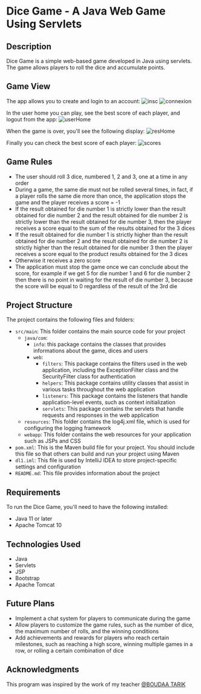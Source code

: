 # Dice Game - A Java Web Game Using Servlets

## Description
Dice Game is a simple web-based game developed in Java using servlets. The game allows players to roll the dice and accumulate points.

## Game View
The app allows you to create and login to an account:
![insc](https://user-images.githubusercontent.com/102682983/230737964-7b3f112f-579e-4100-8a59-e4c06aca79a2.png)
![connexion](https://user-images.githubusercontent.com/102682983/230737975-3854b762-bf5b-4c10-b31a-60aa87d8b4ee.png)

In the user home you can play, see the best score of each player, and logout from the app:
![userHome](https://user-images.githubusercontent.com/102682983/230738050-3e60952c-fb5f-4274-b5a1-a9c222c40895.png)

When the game is over, you'll see the following display:
![resHome](https://user-images.githubusercontent.com/102682983/230738079-a99236e1-0592-4a1c-b2d6-11944cc05eed.png)

 Finally you can check the best score of each player:
 ![scores](https://user-images.githubusercontent.com/102682983/230738122-4322bfa7-bf5f-4bd2-b3a6-697768a05148.png)


## Game Rules
- The user should roll 3 dice, numbered 1, 2 and 3, one at a time in any order
- During a game, the same die must not be rolled several times, in fact, if a player rolls the same die more than once, the application stops the game and the player receives a score = -1
- If the result obtained for die number 1 is strictly lower than the result obtained for die number 2 and the result obtained for die number 2 is strictly lower than the result obtained for die number 3, then the player receives a score equal to the sum of the results obtained for the 3 dices
- If the result obtained for die number 1 is strictly higher than the result obtained for die number 2 and the result obtained for die number 2 is strictly higher than the result obtained for die number 3 then the player receives a score equal to the product results obtained for the 3 dices
- Otherwise it receives a zero score
- The application must stop the game once we can conclude about the score, for example if we get 5 for die number 1 and 6 for die number 2 then there is no point in waiting for the result of die number 3, because the score will be equal to 0 regardless of the result of the 3rd die

## Project Structure
The project contains the following files and folders:
- `src/main`: This folder contains the main source code for your project
  - `java/com`:
     - `info`: this package contains the classes that provides informations about the game, dices and users
     - `web`:
       - `filters`: This package contains the filters used in the web application, including the ExceptionFilter class and the SecurityFilter class for authentication
       - `helpers`: This package contains utility classes that assist in various tasks throughout the web application
       - `listeners`: This package contains the listeners that handle application-level events, such as context initialization
       - `servlets`: This package contains the servlets that handle requests and responses in the web application
  - `resources`: This folder contains the log4j.xml file, which is used for configuring the logging framework
  - `webapp`: This folder contains the web resources for your application such as JSPs and CSS
- `pom.xml`: This is the Maven build file for your project. You should include this file so that others can build and run your project using Maven
- `dl1.iml`: This file is used by IntelliJ IDEA to store project-specific settings and configuration
- `README.md`: This file provides information about the project

## Requirements
To run the Dice Game, you'll need to have the following installed:
- Java 11 or later
- Apache Tomcat 10

## Technologies Used
- Java
- Servlets
- JSP
- Bootstrap
- Apache Tomcat

## Future Plans
- Implement a chat system for players to communicate during the game
- Allow players to customize the game rules, such as the number of dice, the maximum number of rolls, and the winning conditions
- Add achievements and rewards for players who reach certain milestones, such as reaching a high score, winning multiple games in a row, or rolling a certain combination of dice

## Acknowledgments
This program was inspired by the work of my teacher [@BOUDAA TARIK](https://github.com/boudaa)
